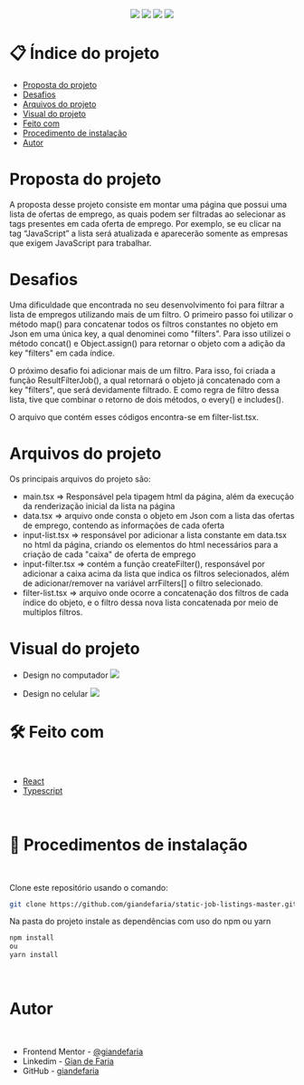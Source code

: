 <p align="center">
  <image
  src="https://img.shields.io/github/languages/count/giandefaria/static-job-listings-master"
  />
  <image
  src="https://img.shields.io/github/languages/top/giandefaria/static-job-listings-master"
  />
  <image
  src="https://img.shields.io/github/last-commit/giandefaria/static-job-listings-master"
  />
  <image
  src="https://img.shields.io/github/watchers/giandefaria/static-job-listings-master"
  />
</p>

# 📋 Índice do projeto


- [Proposta do projeto](#id01)
- [Desafios](#id02)
- [Arquivos do projeto](#id03)
- [Visual do projeto](#id04)
- [Feito com](#id05)
- [Procedimento de instalação](#id06)
- [Autor](#id07)

# Proposta do projeto <a name="id01"></a>

A proposta desse projeto consiste em montar uma página que possui uma lista de ofertas de emprego, as quais podem ser filtradas ao selecionar as tags presentes em cada oferta de emprego. Por exemplo, se eu clicar na tag “JavaScript” a lista será atualizada e aparecerão somente as empresas que exigem JavaScript para trabalhar.


# Desafios <a name="id02"> </a>

Uma dificuldade que encontrada no seu desenvolvimento foi para filtrar a lista de empregos utilizando mais de um filtro. O primeiro passo foi utilizar o método map() para concatenar todos os filtros constantes no objeto em Json em uma única key, a qual denominei como "filters". Para isso utilizei o método concat() e Object.assign() para retornar o objeto com a adição da key "filters" em cada índice.

O próximo desafio foi adicionar mais de um filtro. Para isso, foi criada a função ResultFilterJob(), a qual retornará o objeto já concatenado com a key "filters", que será devidamente filtrado. E como regra de filtro dessa lista, tive que combinar o retorno de dois métodos, o every() e includes().

O arquivo que contém esses códigos encontra-se em filter-list.tsx.

# Arquivos do projeto <a name="id03"> </a>

Os principais arquivos do projeto são: 
* main.tsx => Responsável pela tipagem html da página, além da execução da renderização inicial da lista na página
* data.tsx => arquivo onde consta o objeto em Json com a lista das ofertas de emprego, contendo as informações de cada oferta
* input-list.tsx => responsável por adicionar a lista constante em data.tsx no html da página, criando os elementos do html necessários para a criação de cada "caixa" de oferta de emprego
* input-filter.tsx => contém a função createFilter(), responsável por adicionar a caixa acima da lista que indica os filtros selecionados, além de adicionar/remover na variável arrFilters[] o filtro selecionado.
* filter-list.tsx => arquivo onde ocorre a concatenação dos filtros de cada índice do objeto, e o filtro dessa nova lista concatenada por meio de multiplos filtros. 

# Visual do projeto <a name="id04"></a>

<p align="center">

* Design no computador
<image
src="./src/assets/design/desktop-design.jpg"
/>

</p>

<p align="center">

* Design no celular
<image
src="./src/assets/design/mobile-design.jpg"
/>
</p>

# 🛠 Feito com <a name="id05"></a>

<br />

- [React](https://reactjs.org/)
- [Typescript](https://www.typescriptlang.org/)


<br />

# 📝 Procedimentos de instalação <a name="id06"></a>

<br />

Clone este repositório usando o comando:

```bash
git clone https://github.com/giandefaria/static-job-listings-master.git
```

Na pasta do projeto instale as dependências com uso do npm ou yarn

```bash
npm install
ou
yarn install
```

<br />

# Autor <a name="id07"></a>

<br />

- Frontend Mentor - [@giandefaria](https://www.frontendmentor.io/profile/giandefaria)
- Linkedim - [Gian de Faria](www.linkedin.com/in/gianfaria)
- GitHub - [giandefaria](https://github.com/giandefaria)
